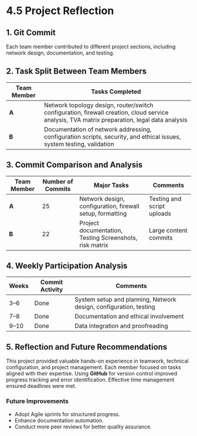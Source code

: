 
# 4.5 Project Reflection

## 1. Git Commit
Each team member contributed to different project sections, including network design, documentation, and testing.

## 2. Task Split Between Team Members

| Team Member | Tasks Completed |
|--------------|-----------------|
| **A** | Network topology design, router/switch configuration, firewall creation, cloud service analysis, TVA matrix preparation, legal data analysis |
| **B** | Documentation of network addressing, configuration scripts, security, and ethical issues, system testing, validation |


## 3. Commit Comparison and Analysis

| Team Member | Number of Commits | Major Tasks | Comments |
|------|-------------------|--------------|-----------|
| **A** | 25 | Network design, configuration, firewall setup, formatting | Testing and script uploads |
| **B** | 22 | Project documentation, Testing Screenshots, risk matrix| Large content commits | 


## 4. Weekly Participation Analysis

| Weeks | Commit Activity | Comments |
|--------|------------------|-----------|
| 3–6 | Done |System setup and planning, Network design, configuration, testing |
| 7–8 | Done | Documentation and ethical involvement |
| 9–10 | Done | Data integration and proofreading |

## 5. Reflection and Future Recommendations

This project provided valuable hands-on experience in teamwork, technical configuration, and project management. Each member focused on tasks aligned with their expertise. Using **GitHub** for version control improved progress tracking and error identification. Effective time management ensured deadlines were met.  

### Future Improvements
- Adopt Agile sprints for structured progress.  
- Enhance documentation automation.  
- Conduct more peer reviews for better quality assurance.



